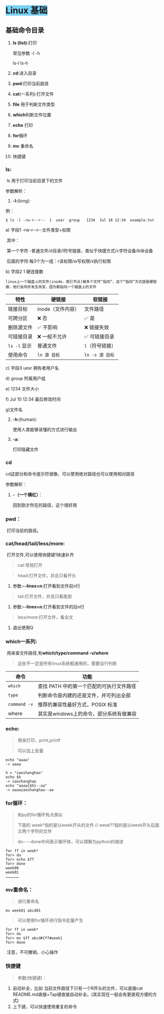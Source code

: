 # <span style="background-color: rgb(123, 209, 245);">Linux 基础</span>

## 基础命令目录

1. **ls (list)**:打印

   常见参数 -l -h

   ls-l  ls-h

2. **cd**:进入目录

3. **pwd**:打印当前路径

4. **cat**(一系列):打开文件

5. **file**  用于判断文件类型

6. **which**判断文件位置

7. **echo**  打印

8. **for**循环

9. **mv**  重命名

10. 快捷键

### **ls:**

​		ls 用于打印当前目录下的文件

参数解析：

1.  **-l:**(long):

   例：

   ``$ ls -l
   -rw-r--r--  1  user  group   1234  Jul 10 12:34  example.txt``

   a) 字段1  -rw-r--r--文件类型+权限

   ​	其中：

   ​	第一个字符 -普通文件/d目录/l符号链接，类似于快捷方式/c字符设备/b块设备

   ​	后面的字符:每3个为一组：r读权限/w写权限/x执行权限

   b) 字段2  1  硬连接数

   ​	``linux上一个磁盘上的文件(inode，索引节点)被多个文件“指向”，这个“指向”方式就是硬链接，他们会同步发生改变，因为都指向一个磁盘上的文件``

   | 特性         | 硬链接            | 软链接          |
   | ------------ | ----------------- | --------------- |
   | 链接目标     | inode（文件内容） | 文件路径        |
   | 可跨分区     | ❌ 否              | ✅ 是            |
   | 删除源文件   | ✅ 不影响          | ❌ 链接失效      |
   | 可链接目录   | ❌ 一般不允许      | ✅ 可链接目录    |
   | `ls -l` 显示 | 普通文件          | `l`（符号链接） |
   | 使用命令     | `ln 源 目标`      | `ln -s 源 目标` |

   c) 字段3   uesr  拥有者用户名

   d) group  所属用户组

   e) 1234  文件大小

   f) Jul 10 12:34  最后修改时间

   g)文件名

2. **-h:**(human):

   使用人类能够读懂的方式进行输出

3. **-a:**

   打印隐藏文件

### **cd** 

cd这部分和命令提示符很像，可以使用绝对路径也可以使用相对路径

参数解析：

1. **-（一个横杠）**：

   回到刚才所在的路径，这个很好用

### **pwd**：

​	打印当前的路径。

### **cat/head/tail/less/more:**

​	打开文件,可以使用快捷键1快速补齐

>  cat:常规打开

> head:打开文件，并且只看开头

1. 参数:**--lines=n**:打开看到文件前n行

>  tail:打开文件，并且只看尾部

1. 参数:**--lines=n**:打开看到文件的后n行

>  less/more:打开文件，看全文

1. 退出使用Q

### **which一系列:**

​	用来查文件路径,有**which/type/command -v/where**

> 这些不一定是所有linux系统都通用的，需要自行判断

| 命令         | 功能                                     |
| ------------ | ---------------------------------------- |
| `which`      | 查找 PATH 中的第一个匹配的可执行文件路径 |
| `type`       | 判断命令是内建的还是文件，并可列出全部   |
| `command -v` | 推荐的兼容性最好方式，POSIX 标准         |
| where        | 其实是windows上的命令，部分系统有做兼容  |

### **echo**:

> 用来打印，print,printf
>
> 可以加上变量

``````
echo "aaaa"
-> aaaa
``````

``````
h = "zaoshanghao"
echo $h
-> zaoshanghao
echo "aaaa{$h}--aa"
-> aaaazaoshanghao--aa
``````

### **for循环：**

> 和py的for循环有点类似
>
> 下面的 week*指的是以week开头的文件 // week??指的是以week开头后面又两个字符的文件
>
> do----done中间表示循环体，可以理解为python的缩进

``````
for ff in week*
for> do
for> echo $ff
for> done
week00
week01
………………
``````

### **mv重命名：**

> 进行重命名

```
mv week01 abcd01
```

> 可以使用for循环进行指令批量产生

```
for ff in week*
for> do
for> mv $ff abcd#{ff#week}
for> done
```

​	注意，不可撤销，小心操作

### **快捷键**

> 参数(快捷键)：

1. 自动补全，比如 当前文件路径下只有一个R开头的文件，可以直接cat README.md直接+Tap键直接自动补全。(其实现在一般会有更直观方便的方式)
2. 上下键，可以快速使用重复的命令